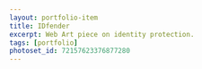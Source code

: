 ```yaml
---
layout: portfolio-item
title: IDfender
excerpt: Web Art piece on identity protection.
tags: [portfolio]
photoset_id: 72157623376877280
---
```

